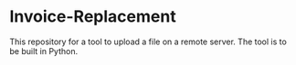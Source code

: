 # Invoice-Replacement
This repository for a tool to upload a file on a remote server. The tool is to be built in Python.
